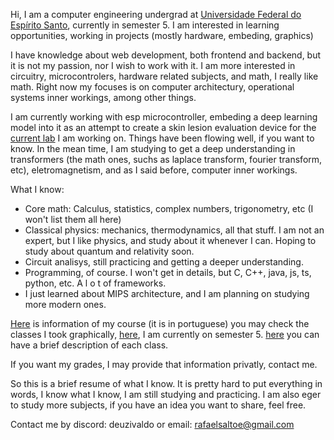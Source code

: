 Hi, I am a computer engineering undergrad at [Universidade Federal do Espírito Santo](https://en.wikipedia.org/wiki/Federal_University_of_Esp%C3%ADrito_Santo),
currently in semester 5. I am interested in learning opportunities, working in projects (mostly hardware, embeding, graphics)

I have knowledge about web development, both frontend and backend, but it is not my passion, nor I wish to work with it. I am more interested in circuitry,
microcontrolers, hardware related subjects, and math, I really like math. Right now my focuses is on computer architectury, operational systems inner workings, among other things.

I am currently working with esp microcontroller, embeding a deep learning model into it as an attempt to create a skin lesion evaluation device for the [current
lab](https://life.inf.ufes.br) I am working on. Things have been flowing well, if you want to know. 
In the mean time, I am studying to get a deep understanding in transformers (the math ones, suchs as laplace transform, fourier transform, etc), eletromagnetism,
and as I said before, computer inner workings.

What I know: 

- Core math: Calculus, statistics, complex numbers, trigonometry, etc  (I won't list them all here)
- Classical physics: mechanics, thermodynamics, all that stuff. I am not an expert, but I
  like physics, and study about it whenever I can. Hoping to study about quantum and relativity soon.
- Circuit analisys, still practicing and getting a deeper understanding.
- Programming, of course. I won't get in details, but C, C++, java, js, ts, python, etc. A  l o t  of frameworks.
- I just learned about MIPS architecture, and I am planning on studying more modern ones.

[Here](https://informatica.ufes.br/sites/informatica.ufes.br/files/field/anexo/ppc-engcomp-2022-rev-fev-2025.pdf) is information of my course (it is in portuguese) 
you may check the classes I took graphically, [here](https://drive.google.com/file/d/1TA8ZmzK8Y2KaSyATYYQK3tRy-btoLLwd/view), I am currently on semester 5.
[here](https://drive.google.com/file/d/1LE0NyNKazTgPKrl5KxRgW117ckUPPa0h/view) you can have a brief description of each class.

If you want my grades, I may provide that information privatly, contact me.

So this is a brief resume of what I know. It is pretty hard to put everything in words, I know what I know, I am still studying and practicing.
I am also eger to study more subjects, if you have an idea you want to share, feel free.

Contact me by discord: deuzivaldo
or email: rafaelsaltoe@gmail.com
